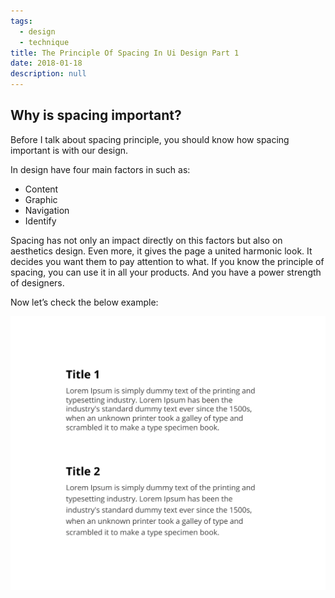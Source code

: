 ```yaml
---
tags: 
  - design
  - technique
title: The Principle Of Spacing In Ui Design Part 1
date: 2018-01-18
description: null
---
```


## Why is spacing important?
Before I talk about spacing principle, you should know how spacing important is with our design.

In design have four main factors in such as:
* Content
* Graphic
* Navigation
* Identify

Spacing has not only an impact directly on this factors but also on aesthetics design. Even more, it gives the page a united harmonic look. It decides you want them to pay attention to what. If you know the principle of spacing, you can use it in all your products. And you have a power strength of designers.

Now let’s check the below example:

![](assets/the-principle-of-spacing-in-ui-design-part-1_cdf0d4d3eccb21431ec5e9c04b336c24_md5.webp)


